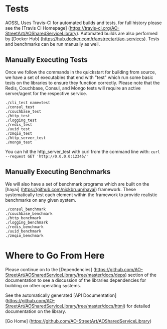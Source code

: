 # Tests

AOSSL Uses Travis-CI for automated builds and tests, for full history please see the [Travis CI Homepage] (https://travis-ci.org/AO-StreetArt/AOSharedServiceLibrary).  Automated builds are also performed by [Docker Hub] (https://hub.docker.com/r/aostreetart/ao-services).  Tests and benchmarks can be run manually as well.

## Manually Executing Tests

Once we follow the commands in the quickstart for building from source, we have a set of executables that end with "test" which run some basic tests on the libraries to ensure they function correctly.  Please note that the Redis, Couchbase, Consul, and Mongo tests will require an active server/agent for the respective service.

    ./cli_test name=test
    ./consul_test
    ./couchbase_test
    ./http_test
    ./logging_test
    ./redis_test
    ./uuid_test
    ./zmqio_test
    ./http_server_test
    ./mongo_test

You can hit the http_server_test with curl from the command line with:
`curl --request GET 'http://0.0.0.0:12345/'`

## Manually Executing Benchmarks

We will also have a set of benchmark programs which are built on the [hayai] (https://github.com/nickbruun/hayai) framework.
These systematically test each element within the framework to provide realistic benchmarks on any given system.

    ./consul_benchmark
    ./couchbase_benchmark
    ./http_benchmark
    ./logging_benchmark
    ./redis_benchmark
    ./uuid_benchmark
    ./zmqio_benchmark

# Where to Go From Here
Please continue on to the [Dependencies] (https://github.com/AO-StreetArt/AOSharedServiceLibrary/tree/master/docs/deps) section of the documentation to see a discussion of the libraries dependencies for building on other operating systems.

See the automatically generated [API Documentation] (https://github.com/AO-StreetArt/AOSharedServiceLibrary/tree/master/docs/html) for detailed documentation on the library.


[Go Home] (https://github.com/AO-StreetArt/AOSharedServiceLibrary)
